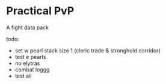 # Practical PvP

A fight data pack

todo:

- set w pearl stack size 1 (cleric trade & stronghold corridor)
- test e pearls
- no elytras
- combat loggg
- test all